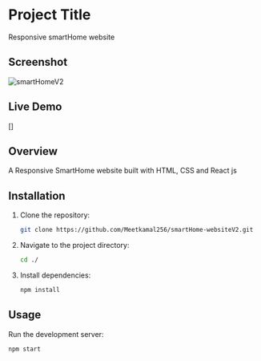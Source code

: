 # Project Title

Responsive smartHome website

## Screenshot

![smartHomeV2](https://github.com/Meetkamal256/smartHome-websiteV2/assets/104779844/1a2cd56b-ff20-498d-9b2d-da829e8c86c2)

## Live Demo

[]

## Overview

A Responsive SmartHome website built with HTML, CSS and React js

## Installation

1. Clone the repository:
   
   ```bash
   git clone https://github.com/Meetkamal256/smartHome-websiteV2.git
   ```

2. Navigate to the project directory:
   
   ```bash
   cd ./
   ```

3. Install dependencies:
   ```bash
   npm install
   ```

## Usage

Run the development server:

```bash
npm start

```
